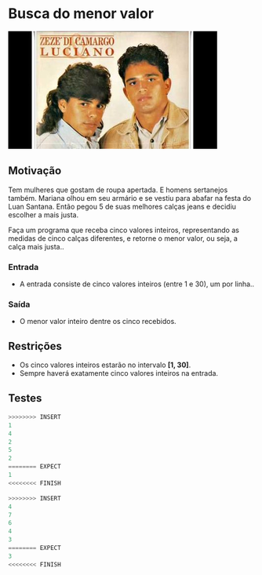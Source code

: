 # Busca do menor valor

![_](cover.jpg)

## Motivação

Tem mulheres que gostam de roupa apertada. E homens sertanejos também. Mariana olhou em seu armário e se vestiu para abafar na festa do Luan Santana. Então pegou 5 de suas melhores calças jeans e decidiu escolher a mais justa.

Faça um programa que receba cinco valores inteiros, representando as medidas de cinco calças diferentes, e retorne o menor valor, ou seja, a calça mais justa..  

### Entrada

- A entrada consiste de cinco valores inteiros (entre 1 e 30), um por linha..

### Saída

- O menor valor inteiro dentre os cinco recebidos.

## Restrições

- Os cinco valores inteiros estarão no intervalo **[1, 30]**.
- Sempre haverá exatamente cinco valores inteiros na entrada.

## Testes

``` py
>>>>>>>> INSERT
1
4
2
5
2
======== EXPECT
1
<<<<<<<< FINISH
```

```py
>>>>>>>> INSERT
4
7
6
4
3
======== EXPECT
3
<<<<<<<< FINISH
```
